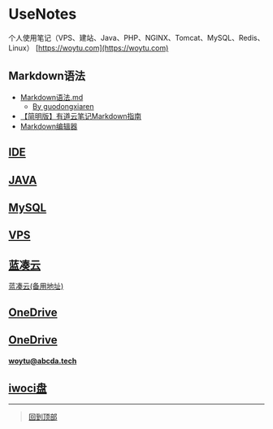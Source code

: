 # UseNotes
个人使用笔记（VPS、建站、Java、PHP、NGINX、Tomcat、MySQL、Redis、Linux）
[https://woytu.com](https://woytu.com)

## Markdown语法
* [Markdown语法.md](README%E8%AF%AD%E6%B3%95.md) 
  * [By guodongxiaren](https://github.com/guodongxiaren/README)
* [【简明版】有道云笔记Markdown指南](http://note.youdao.com/iyoudao/?p=2411&vendor=unsilent14)
* [Markdown编辑器](Markdown编辑器.md)

## [IDE](IDE)

## [JAVA](JAVA)

## [MySQL](MySQL)


## [VPS](VPS)

## [蓝凑云](https://www.lanzous.com/u/ding_jostin)
[蓝凑云(备用地址)](https://pan.lanzou.com/u/ding_jostin)

## [OneDrive](https://cittedu-my.sharepoint.com/:f:/g/personal/jostin_5gd_me/EkdOkh7Bdz1Npo7sSVXFi34BQIOClRlfJT_n9tGBTsHKEg?e=X8AmT8)
## [OneDrive](https://freeshadow-my.sharepoint.com/:f:/g/personal/woytu_abcda_tech/EkbgiSC9qIRMq0jvF_Y5kXYB3lzV8STesScCx2GYZC8o4g?e=LgyqLD)
#### [woytu@abcda.tech](https://portal.office.com) 

## [iwoci盘](https://file.iwoci.com)



*******************
> [回到顶部](#readme)
